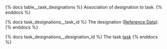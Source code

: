{% docs table__task_designations %}
Association of designation to task.
{% enddocs %}

{% docs task_designations__task_id %}
The designation ([Reference Data](#!/source/source.tamanu.tamanu.reference_data)).
{% enddocs %}

{% docs task_designations__designation_id %}
The task [task](#!/source/source.tamanu.tamanu.tasks)
{% enddocs %}
